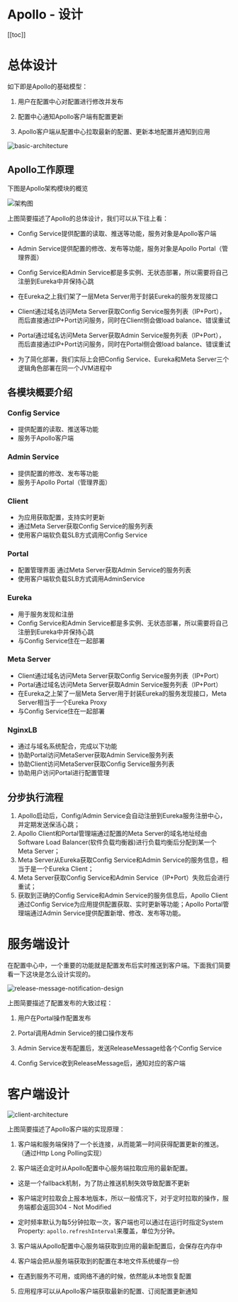 # Apollo - 设计

[[toc]]

# 总体设计

如下即是Apollo的基础模型：

1. 用户在配置中心对配置进行修改并发布

2. 配置中心通知Apollo客户端有配置更新

3. Apollo客户端从配置中心拉取最新的配置、更新本地配置并通知到应用

![basic-architecture](/_images/micro-services/middleware/apollo/basic-architecture.png)

## Apollo工作原理

下图是Apollo架构模块的概览

 ![架构图](/_images/micro-services/middleware/apollo/架构图.png)

上图简要描述了Apollo的总体设计，我们可以从下往上看：

* Config Service提供配置的读取、推送等功能，服务对象是Apollo客户端

* Admin Service提供配置的修改、发布等功能，服务对象是Apollo Portal（管理界面）

* Config Service和Admin Service都是多实例、无状态部署，所以需要将自己注册到Eureka中并保持心跳

* 在Eureka之上我们架了一层Meta Server用于封装Eureka的服务发现接口

* Client通过域名访问Meta Server获取Config Service服务列表（IP+Port），而后直接通过IP+Port访问服务，同时在Client侧会做load balance、错误重试

* Portal通过域名访问Meta Server获取Admin Service服务列表（IP+Port），而后直接通过IP+Port访问服务，同时在Portal侧会做load balance、错误重试

* 为了简化部署，我们实际上会把Config Service、Eureka和Meta Server三个逻辑角色部署在同一个JVM进程中

## 各模块概要介绍

### Config Service

* 提供配置的读取、推送等功能
* 服务于Apollo客户端

### Admin Service

* 提供配置的修改、发布等功能
* 服务于Apollo Portal（管理界面）

### Client

* 为应用获取配置，支持实时更新
* 通过Meta Server获取Config Service的服务列表
* 使用客户端软负载SLB方式调用Config Service

### Portal

* 配置管理界面
  通过Meta Server获取Admin Service的服务列表
* 使用客户端软负载SLB方式调用AdminService

### Eureka

* 用于服务发现和注册
* Config Service和Admin Service都是多实例、无状态部署，所以需要将自己注册到Eureka中并保持心跳
* 与Config Service住在一起部署

### Meta Server

* Client通过域名访问Meta Server获取Config Service服务列表（IP+Port）
* Portal通过域名访问Meta Server获取Admin Service服务列表（IP+Port）
* 在Eureka之上架了一层Meta Server用于封装Eureka的服务发现接口，Meta Server相当于一个Eureka Proxy
* 与Config Service住在一起部署

### NginxLB

* 通过与域名系统配合，完成以下功能
* 协助Portal访问MetaServer获取Admin Service服务列表
* 协助Client访问MetaServer获取Config Service服务列表
* 协助用户访问Portal进行配置管理

## 分步执行流程

1. Apollo启动后，Config/Admin Service会自动注册到Eureka服务注册中心，并定期发送保活心跳；
2. Apollo Client和Portal管理端通过配置的Meta Server的域名地址经由Software Load Balancer(软件负载均衡器)进行负载均衡后分配到某一个Meta Server；
3. Meta Server从Eureka获取Config Service和Admin Service的服务信息，相当于是一个Eureka Client；
4. Meta Server获取Config Service和Admin Service（IP+Port）失败后会进行重试；
5. 获取到正确的Config Service和Admin Service的服务信息后，Apollo Client通过Config Service为应用提供配置获取、实时更新等功能；Apollo Portal管理端通过Admin Service提供配置新增、修改、发布等功能。

# 服务端设计

在配置中心中，一个重要的功能就是配置发布后实时推送到客户端。下面我们简要看一下这块是怎么设计实现的。

![release-message-notification-design](/_images/micro-services/middleware/apollo/release-message-notification-design.png)

上图简要描述了配置发布的大致过程：

1. 用户在Portal操作配置发布

2. Portal调用Admin Service的接口操作发布

3. Admin Service发布配置后，发送ReleaseMessage给各个Config Service

4. Config Service收到ReleaseMessage后，通知对应的客户端

# 客户端设计

![client-architecture](/_images/micro-services/middleware/apollo/client-architecture.png)

上图简要描述了Apollo客户端的实现原理：

1. 客户端和服务端保持了一个长连接，从而能第一时间获得配置更新的推送。（通过Http Long Polling实现）

2. 客户端还会定时从Apollo配置中心服务端拉取应用的最新配置。

  * 这是一个fallback机制，为了防止推送机制失效导致配置不更新

  * 客户端定时拉取会上报本地版本，所以一般情况下，对于定时拉取的操作，服务端都会返回304 - Not Modified

  * 定时频率默认为每5分钟拉取一次，客户端也可以通过在运行时指定System Property: `apollo.refreshInterval`来覆盖，单位为分钟。

3. 客户端从Apollo配置中心服务端获取到应用的最新配置后，会保存在内存中

4. 客户端会把从服务端获取到的配置在本地文件系统缓存一份

  * 在遇到服务不可用，或网络不通的时候，依然能从本地恢复配置

5. 应用程序可以从Apollo客户端获取最新的配置、订阅配置更新通知
